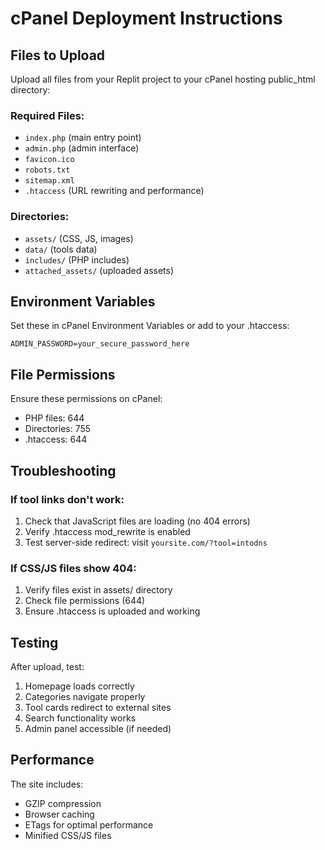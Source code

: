 # cPanel Deployment Instructions

## Files to Upload
Upload all files from your Replit project to your cPanel hosting public_html directory:

### Required Files:
- `index.php` (main entry point)
- `admin.php` (admin interface)
- `favicon.ico`
- `robots.txt`
- `sitemap.xml`
- `.htaccess` (URL rewriting and performance)

### Directories:
- `assets/` (CSS, JS, images)
- `data/` (tools data)
- `includes/` (PHP includes)
- `attached_assets/` (uploaded assets)

## Environment Variables
Set these in cPanel Environment Variables or add to your .htaccess:

```
ADMIN_PASSWORD=your_secure_password_here
```

## File Permissions
Ensure these permissions on cPanel:
- PHP files: 644
- Directories: 755
- .htaccess: 644

## Troubleshooting

### If tool links don't work:
1. Check that JavaScript files are loading (no 404 errors)
2. Verify .htaccess mod_rewrite is enabled
3. Test server-side redirect: visit `yoursite.com/?tool=intodns`

### If CSS/JS files show 404:
1. Verify files exist in assets/ directory
2. Check file permissions (644)
3. Ensure .htaccess is uploaded and working

## Testing
After upload, test:
1. Homepage loads correctly
2. Categories navigate properly  
3. Tool cards redirect to external sites
4. Search functionality works
5. Admin panel accessible (if needed)

## Performance
The site includes:
- GZIP compression
- Browser caching
- ETags for optimal performance
- Minified CSS/JS files